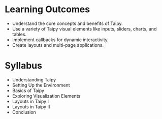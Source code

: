 # Learning Outcomes
- Understand the core concepts and benefits of Taipy.
- Use a variety of Taipy visual elements like inputs, sliders, charts, and tables.
- Implement callbacks for dynamic interactivity.
- Create layouts and multi-page applications.

# Syllabus
- Understanding Taipy
- Setting Up the Environment
- Basics of Taipy
- Exploring Visualization Elements
- Layouts in Taipy I
- Layouts in Taipy II
- Conclusion

